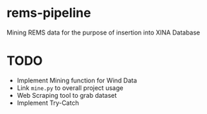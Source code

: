 # rems-pipeline

Mining REMS data for the purpose of insertion into XINA Database

# TODO
  * Implement Mining function for Wind Data
  * Link `mine.py` to overall project usage
  * Web Scraping tool to grab dataset
  * Implement Try-Catch

